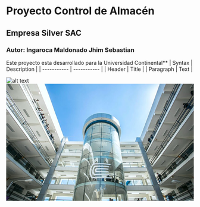 # Proyecto Control de Almacén
## Empresa Silver SAC
### Autor: Ingaroca Maldonado Jhim Sebastian
Este proyecto esta desarrollado para la Universidad Continental**
| Syntax | Description |
| ----------- | ----------- |
| Header | Title |
| Paragraph | Text |

![alt text](https://ucontinental.edu.pe/www/wp-content/uploads/2022/02/unicontinental.jpg)
![alt text](uccampushyo.jpg)
